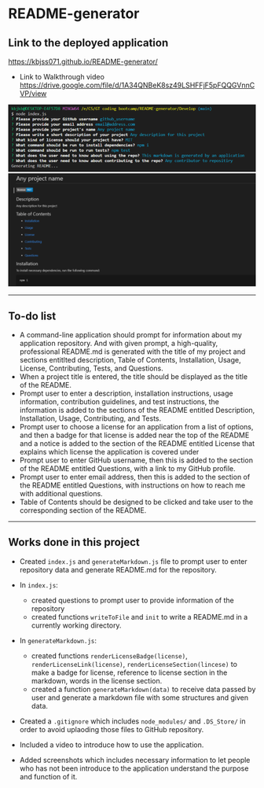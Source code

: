 # README-generator

## Link to the deployed application
https://kbjss071.github.io/README-generator/

- Link to Walkthrough video
https://drive.google.com/file/d/1A34QNBeK8sz49LSHFFjF5pFQQGVnnCVP/view

![Command Line](./media/Capture.PNG)
![Preview of markdown](./media/Capture2.PNG)

<hr>

## To-do list
- A command-line application should prompt for information about my application repository. And with given prompt, a high-quality, professional README.md is generated with the title of my project and sections entitlted description, Table of Contents, Installation, Usage, License, Contributing, Tests, and Questions.
- When a project title is entered, the title should be displayed as the title of the README.
- Prompt user to enter a description, installation instructions, usage information, contribution guidelines, and test instructions, the information is added to the sections of the README entitled Description, Installation, Usage, Contributing, and Tests.
- Prompt user to choose a license for an application from a list of options, and then a badge for that license is added near the top of the README and a notice is added to the section of the README entitled License that explains which license the application is covered under
- Prompt user to enter GitHub username, then this is added to the section of the README entitled Questions, with a link to my GitHub profile.
- Prompt user to enter email address, then this is added to the section of the README entitled Questions, with instructions on how to reach me with additional questions.
- Table of Contents should be designed to be clicked and take user to the corresponding section of the README.

<hr>

## Works done in this project
- Created `index.js` and `generateMarkdown.js` file to prompt user to enter repository data and generate README.md for the repository.
- In `index.js`:
    - created questions to prompt user to provide information of the repository
    - created functions `writeToFile` and `init` to write a README.md in a currently working directory.

- In `generateMarkdown.js`:
    - created functions `renderLicenseBadge(license)`, `renderLicenseLink(license)`, `renderLicenseSection(lincese)` to make a badge for license, reference to license section in the markdown, words in the license section.
    - created a function `generateMarkdown(data)` to receive data passed by user and generate a markdown file with some structures and given data.
- Created a `.gitignore` which includes `node_modules/` and `.DS_Store/` in order to avoid uplaoding those files to GitHub repository.
- Included a video to introduce how to use the application.
- Added screenshots which includes necessary information to let people who has not been introduce to the application understand the purpose and function of it.